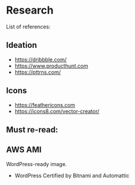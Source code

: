 # Research

List of references:


## Ideation
- https://dribbble.com/
- https://www.producthunt.com
- https://pttrns.com/

## Icons 
- https://feathericons.com
- https://icons8.com/vector-creator/


## Must re-read:


## AWS AMI

WordPress-ready image. 
- WordPress Certified by Bitnami and Automattic
